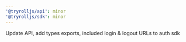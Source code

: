 ```yaml
---
'@tryrolljs/api': minor
'@tryrolljs/sdk': minor
---
```


Update API, add types exports, included login & logout URLs to auth sdk
